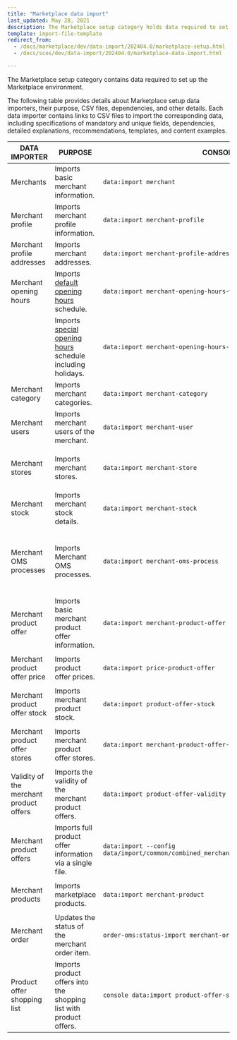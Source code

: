 ```yaml
---
title: "Marketplace data import"
last_updated: May 28, 2021
description: The Marketplace setup category holds data required to set up the Marketplace environment.
template: import-file-template
redirect_from:
  - /docs/marketplace/dev/data-import/202404.0/marketplace-setup.html
  - /docs/scos/dev/data-import/202404.0/marketplace-data-import.html

---
```


The Marketplace setup category contains data required to set up the Marketplace environment.

The following table provides details about Marketplace setup data importers, their purpose, CSV files, dependencies, and other details. Each data importer contains links to CSV files to import the corresponding data, including specifications of mandatory and unique fields, dependencies, detailed explanations, recommendations, templates, and content examples.

| DATA IMPORTER | PURPOSE | CONSOLE COMMAND | FILES | DEPENDENCIES |
|-|-|-|-|-|
| Merchants | Imports basic merchant information. | `data:import merchant` | [merchant.csv](/docs/pbc/all/merchant-management/{{page.version}}/marketplace/import-and-export-data/import-file-details-merchant.csv.html) | [merchant_profile.csv](/docs/pbc/all/merchant-management/{{page.version}}/marketplace/import-and-export-data/import-file-details-merchant-profile.csv.html)  |
| Merchant profile | Imports merchant profile information. | `data:import merchant-profile`  | [merchant_profile.csv](/docs/pbc/all/merchant-management/{{page.version}}/marketplace/import-and-export-data/import-file-details-merchant-profile.csv.html) | [merchant.csv](/docs/pbc/all/merchant-management/{{page.version}}/marketplace/import-and-export-data/import-file-details-merchant.csv.html) |
| Merchant profile addresses | Imports merchant addresses. | `data:import merchant-profile-address` | [merchant_profile_address.csv](/docs/pbc/all/merchant-management/{{page.version}}/marketplace/import-and-export-data/import-file-details-merchant-profile-address.csv.html) | [merchant_profile.csv](/docs/pbc/all/merchant-management/{{page.version}}/marketplace/import-and-export-data/import-file-details-merchant-profile.csv.html) |
| Merchant opening hours | Imports [default opening hours](/docs/pbc/all/merchant-management/{{page.version}}/marketplace/merchant-opening-hours-feature-overview.html) schedule. | `data:import merchant-opening-hours-weekday-schedule` | [merchant_open_hours_week_day_schedule.csv](/docs/pbc/all/merchant-management/{{page.version}}/marketplace/import-and-export-data/import-file-details-merchant-open-hours-week-day-schedule.csv.html) | [merchant.csv](/docs/pbc/all/merchant-management/{{page.version}}/marketplace/import-and-export-data/import-file-details-merchant.csv.html) |
|  | Imports [special opening hours](/docs/pbc/all/merchant-management/{{page.version}}/marketplace/merchant-opening-hours-feature-overview.html) schedule including holidays. | `data:import merchant-opening-hours-date-schedule` | [merchant_open_hours_date_schedule.csv](/docs/pbc/all/merchant-management/{{page.version}}/marketplace/import-and-export-data/import-file-details-merchant-open-hours-date-schedule.csv.html) | [merchant.csv](/docs/pbc/all/merchant-management/{{page.version}}/marketplace/import-and-export-data/import-file-details-merchant.csv.html) |
| Merchant category | Imports merchant categories. | `data:import merchant-category` | [merchant_category.csv](/docs/pbc/all/merchant-management/{{page.version}}/marketplace/import-and-export-data/import-file-details-merchant-category.csv.html) | [merchant.csv](/docs/pbc/all/merchant-management/{{page.version}}/marketplace/import-and-export-data/import-file-details-merchant.csv.html) |
| Merchant users | Imports merchant users of the merchant. | `data:import merchant-user` | [merchant_user.csv](/docs/pbc/all/merchant-management/{{page.version}}/marketplace/import-and-export-data/import-file-details-merchant-user.csv.html) | [merchant.csv](/docs/pbc/all/merchant-management/{{page.version}}/marketplace/import-and-export-data/import-file-details-merchant.csv.html) |
| Merchant stores | Imports merchant stores. | `data:import merchant-store` | [merchant_store.csv](/docs/pbc/all/merchant-management/{{page.version}}/marketplace/import-and-export-data/import-file-details-merchant-store.csv.html) | <ul><li>[merchant.csv](/docs/pbc/all/merchant-management/{{page.version}}/marketplace/import-and-export-data/import-file-details-merchant.csv.html)</li><li>`stores.php` configuration file of Demo Shop</li></ul> |
| Merchant stock | Imports merchant stock details. | `data:import merchant-stock` | [merchant_stock.csv](/docs/pbc/all/warehouse-management-system/{{page.version}}/marketplace/import-and-export-data/import-file-details-merchant-stock.csv.html) | <ul><li>[merchant.csv](/docs/pbc/all/merchant-management/{{page.version}}/marketplace/import-and-export-data/import-file-details-merchant.csv.html)</li><li>[File details: warehouse.csv](/docs/pbc/all/warehouse-management-system/{{page.version}}/base-shop/import-and-export-data/import-file-details-warehouse.csv.html)</li></ul>  |
| Merchant OMS processes | Imports Merchant OMS processes. | `data:import merchant-oms-process` | [merchant_oms_process.csv](/docs/pbc/all/order-management-system/{{page.version}}/marketplace/import-and-export-data/import-file-details-merchant-oms-process.csv.html) | <ul><li>[merchant.csv](/docs/pbc/all/merchant-management/{{page.version}}/marketplace/import-and-export-data/import-file-details-merchant.csv.html)</li><li>OMS configuration that can be found at:<ul><li>`project/config/Zed/oms project/config/Zed/StateMachine`</li><li>`project/config/Zed/StateMachine`</li></ul></li></ul> |
| Merchant product offer | Imports basic merchant product offer information. | `data:import merchant-product-offer` | [merchant_product_offer.csv](/docs/pbc/all/offer-management/{{page.version}}/marketplace/import-and-export-data/import-file-details-merchant-product-offer.csv.html) | <ul><li>[merchant.csv](/docs/pbc/all/merchant-management/{{page.version}}/marketplace/import-and-export-data/import-file-details-merchant.csv.html)</li><li>[File details: product_concrete.csv](/docs/pbc/all/product-information-management/{{page.version}}/base-shop/import-and-export-data/products-data-import/import-file-details-product-concrete.csv.html)</li></ul>  |
| Merchant product offer price | Imports product offer prices. | `data:import price-product-offer` | [price-product-offer.csv](/docs/pbc/all/price-management/{{page.version}}/marketplace/import-and-export-data/import-file-details-price-product-offer.csv.html) | <ul><li>[merchant_product_offer.csv](/docs/pbc/all/offer-management/{{page.version}}/marketplace/import-and-export-data/import-file-details-merchant-product-offer.csv.html)</li><li>[product_price.csv](/docs/pbc/all/price-management/{{page.version}}/base-shop/import-and-export-data/import-file-details-product-price.csv.html)</li></ul> |
| Merchant product offer stock | Imports merchant product stock. | `data:import product-offer-stock` | [product_offer_stock.csv](/docs/pbc/all/warehouse-management-system/{{page.version}}/marketplace/import-and-export-data/import-file-details-product-offer-stock.csv.html) | <ul><li>[merchant_product_offer.csv](/docs/pbc/all/offer-management/{{page.version}}/marketplace/import-and-export-data/import-file-details-merchant-product-offer.csv.html)</li><li>[warehouse.csv](/docs/pbc/all/warehouse-management-system/{{page.version}}/base-shop/import-and-export-data/import-file-details-warehouse.csv.html)</li></ul> |
| Merchant product offer stores | Imports merchant product offer stores. | `data:import merchant-product-offer-store` | [merchant_product_offer_store.csv](/docs/pbc/all/offer-management/{{page.version}}/marketplace/import-and-export-data/import-file-details-merchant-product-offer-store.csv.html) | <ul><li>[merchant_product_offer.csv](/docs/pbc/all/offer-management/{{page.version}}/marketplace/import-and-export-data/import-file-details-merchant-product-offer.csv.html)</li><li>`stores.php` configuration file of Demo Shop</li></ul> |
| Validity of the merchant product offers | Imports the validity of the merchant   product offers. | `data:import product-offer-validity` | [product_offer_validity.csv](/docs/pbc/all/offer-management/{{page.version}}/marketplace/import-and-export-data/import-file-details-product-offer-validity.csv.html) | [merchant_product_offer.csv](/docs/pbc/all/offer-management/{{page.version}}/marketplace/import-and-export-data/import-file-details-merchant-product-offer.csv.html) |
| Merchant product offers | Imports full product offer information via a single file. | `data:import --config data/import/common/combined_merchant_product_offer_import_config_{store}.yml` | [combined_merchant_product_offer.csv](/docs/pbc/all/offer-management/{{page.version}}/marketplace/import-and-export-data/import-file-details-combined-merchant-product-offer.csv.html) | <ul><li>[merchant.csv](/docs/pbc/all/merchant-management/{{page.version}}/marketplace/import-and-export-data/import-file-details-merchant.csv.html)</li><li>`stores.php` configuration file of Demo Shop</li></ul> |
| Merchant products | Imports marketplace products. | `data:import merchant-product` | [merchant_product.csv](/docs/pbc/all/product-information-management/{{page.version}}/marketplace/import-and-export-data/import-file-details-merchant-product.csv.html) | <ul><li>[merchant.csv](/docs/pbc/all/merchant-management/{{page.version}}/marketplace/import-and-export-data/import-file-details-merchant.csv.html)</li><li>[product_concrete.csv](/docs/pbc/all/product-information-management/{{page.version}}/base-shop/import-and-export-data/products-data-import/import-file-details-product-concrete.csv.html)</li></ul> |
| Merchant order  | Updates the status of the merchant order item.  | `order-oms:status-import merchant-order-status` |[merchant-order-status.csv](/docs/pbc/all/order-management-system/{{page.version}}/marketplace/import-and-export-data/import-file-details-merchant-order-status.csv.html)|   |
| Product offer shopping list | Imports product offers into the shopping list with product offers. | `console data:import product-offer-shopping-list-item` | [product_offer_shopping_list.csv](/docs/pbc/all/shopping-list-and-wishlist/{{page.version}}/marketplace/import-file-details-product-offer-shopping-list.csv.html)
